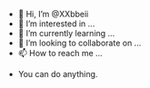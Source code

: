 - 👋 Hi, I’m @XXbbeii
- 👀 I’m interested in ...
- 🌱 I’m currently learning ...
- 💞️ I’m looking to collaborate on ...
- 📫 How to reach me ...

<!---
XXbbeii/XXbbeii is a ✨ special ✨ repository because its `README.md` (this file) appears on your GitHub profile.
You can click the Preview link to take a look at your changes.
--->
- You can do anything.
